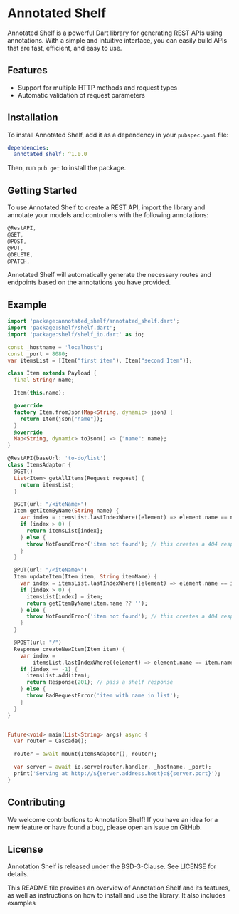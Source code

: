 # Annotated Shelf

Annotated Shelf is a powerful Dart library for generating REST APIs using annotations. With a simple and intuitive interface, you can easily build APIs that are fast, efficient, and easy to use.

## Features

- Support for multiple HTTP methods and request types
- Automatic validation of request parameters

## Installation

To install Annotated Shelf, add it as a dependency in your `pubspec.yaml` file:

```yml
dependencies:
  annotated_shelf: ^1.0.0
```

Then, run `pub get` to install the package.

## Getting Started

To use Annotated Shelf to create a REST API, import the library and annotate your models and controllers with the following annotations:

```dart
@RestAPI,
@GET,
@POST,
@PUT,
@DELETE,
@PATCH,
```
Annotated Shelf will automatically generate the necessary routes and endpoints based on the annotations you have provided.

## Example
``` dart
import 'package:annotated_shelf/annotated_shelf.dart';
import 'package:shelf/shelf.dart';
import 'package:shelf/shelf_io.dart' as io;

const _hostname = 'localhost';
const _port = 8080;
var itemsList = [Item("first item"), Item("second Item")];

class Item extends Payload {
  final String? name;

  Item(this.name);

  @override
  factory Item.fromJson(Map<String, dynamic> json) {
    return Item(json["name"]);
  }
  @override
  Map<String, dynamic> toJson() => {"name": name};
}

@RestAPI(baseUrl: 'to-do/list')
class ItemsAdaptor {
  @GET()
  List<Item> getAllItems(Request request) {
    return itemsList;
  }

  @GET(url: "/<iteName>")
  Item getItemByName(String name) {
    var index = itemsList.lastIndexWhere((element) => element.name == name);
    if (index > 0) {
      return itemsList[index];
    } else {
      throw NotFoundError('item not found'); // this creates a 404 response
    }
  }

  @PUT(url: "/<iteName>")
  Item updateItem(Item item, String itemName) {
    var index = itemsList.lastIndexWhere((element) => element.name == itemName);
    if (index > 0) {
      itemsList[index] = item;
      return getItemByName(item.name ?? '');
    } else {
      throw NotFoundError('item not found'); // this creates a 404 response
    }
  }

  @POST(url: "/")
  Response createNewItem(Item item) {
    var index =
        itemsList.lastIndexWhere((element) => element.name == item.name);
    if (index == -1) {
      itemsList.add(item);
      return Response(201); // pass a shelf response
    } else {
      throw BadRequestError('item with name in list');
    }
  }
}


Future<void> main(List<String> args) async {
  var router = Cascade();

  router = await mount(ItemsAdaptor(), router);

  var server = await io.serve(router.handler, _hostname, _port);
  print('Serving at http://${server.address.host}:${server.port}');
}

```
## Contributing

We welcome contributions to Annotation Shelf! If you have an idea for a new feature or have found a bug, please open an issue on GitHub.

## License

Annotation Shelf is released under the BSD-3-Clause. See LICENSE for details.

This README file provides an overview of Annotation Shelf and its features, as well as instructions on how to install and use the library. It also includes examples
